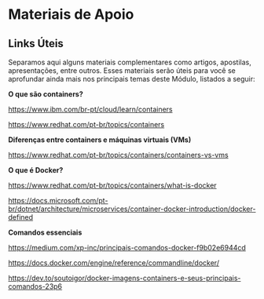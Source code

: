 # Materiais de Apoio
 
## Links Úteis 
Separamos aqui alguns materiais complementares como artigos, apostilas, apresentações, entre outros. Esses materiais serão úteis para você se aprofundar ainda mais nos principais temas deste Módulo, listados a seguir:

**O que são containers?**

https://www.ibm.com/br-pt/cloud/learn/containers

https://www.redhat.com/pt-br/topics/containers

 

**Diferenças entre containers e máquinas virtuais (VMs)**

https://www.redhat.com/pt-br/topics/containers/containers-vs-vms

 

**O que é Docker?**

https://www.redhat.com/pt-br/topics/containers/what-is-docker

https://docs.microsoft.com/pt-br/dotnet/architecture/microservices/container-docker-introduction/docker-defined

 

**Comandos essenciais**

https://medium.com/xp-inc/principais-comandos-docker-f9b02e6944cd

https://docs.docker.com/engine/reference/commandline/docker/

https://dev.to/soutoigor/docker-imagens-containers-e-seus-principais-comandos-23p6